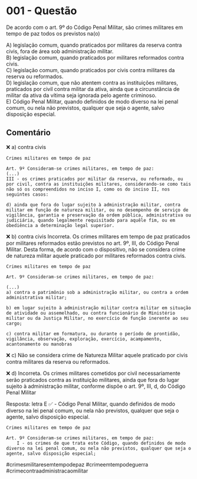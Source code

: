 # 001 - Questão

De acordo com o art. 9º do Código Penal Militar, são crimes militares em tempo de paz todos os previstos na(o)

  A) legislação comum, quando praticados por militares da reserva contra civis, fora de área sob administração militar.  
  B) legislação comum, quando praticados por militares reformados contra civis.  
  C) legislação comum, quando praticados por civis contra militares da reserva ou reformados.  
  D) legislação comum, que não atentem contra as instituições militares, praticados por civil contra militar da ativa, ainda que a circunstância de militar da ativa da vítima seja ignorada pelo agente criminoso.  
	E) Código Penal Militar, quando definidos de modo diverso na lei penal comum, ou nela não previstos, qualquer que seja o agente, salvo disposição especial.  

## Comentário

❌  a) contra civis

```
Crimes militares em tempo de paz

Art. 9º Consideram-se crimes militares, em tempo de paz:
(...)
III - os crimes praticados por militar da reserva, ou reformado, ou por civil, contra as instituições militares, considerando-se como tais não só os compreendidos no inciso I, como os do inciso II, nos seguintes casos:

d) ainda que fora do lugar sujeito à administração militar, contra militar em função de natureza militar, ou no desempenho de serviço de vigilância, garantia e preservação da ordem pública, administrativa ou judiciária, quando legalmente requisitado para aquêle fim, ou em obediência a determinação legal superior.
```

❌ b)  contra civis
Incorreta. Os crimes militares em tempo de paz praticados por militares reformados estão previstos no art. 9º, III, do Código Penal Militar. Desta forma, de acordo com o dispositivo, não se considera crime de natureza militar aquele praticado por militares reformados contra civis.
```
Crimes militares em tempo de paz

Art. 9º Consideram-se crimes militares, em tempo de paz:

(...)
a) contra o patrimônio sob a administração militar, ou contra a ordem administrativa militar;

b) em lugar sujeito à administração militar contra militar em situação de atividade ou assemelhado, ou contra funcionário de Ministério militar ou da Justiça Militar, no exercício de função inerente ao seu cargo;

c) contra militar em formatura, ou durante o período de prontidão, vigilância, observação, exploração, exercício, acampamento, acantonamento ou manobras
```
❌ c) Não se considera crime de Natureza Militar aquele praticado por civis contra militares da reserva ou reformados.  

❌ d) Incorreta.  Os crimes militares cometidos por civil necessariamente serão praticados contra as instituição militares, ainda que fora do lugar sujeito à administração militar, conforme dispõe o art. 9º, III, d, do Código Penal Militar


Resposta:  letra E ✅  - Código Penal Militar, quando definidos de modo diverso na lei penal comum, ou nela não previstos, qualquer que seja o agente, salvo disposição especial.   
```
Crimes militares em tempo de paz

Art. 9º Consideram-se crimes militares, em tempo de paz:
    I - os crimes de que trata este Código, quando definidos de modo diverso na lei penal comum, ou nela não previstos, qualquer que seja o agente, salvo disposição especial;
```
#crimesmilitaresemtempodepaz #crimeemtempodeguerra #crimecontraadministracaomilitar
